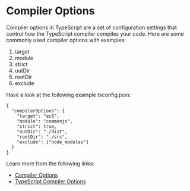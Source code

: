 # Compiler Options

Compiler options in TypeScript are a set of configuration settings that control how the TypeScript compiler compiles your code. Here are some commonly used compiler options with examples:

1. target
2. module
3. strict
4. outDir
5. rootDir
6. exclude

Have a look at the following example tsconfig.json:

```
{
  "compilerOptions": {
    "target": "es5",
    "module": "commonjs",
    "strict": true,
    "outDir": "./dist",
    "rootDir": "./src",
    "exclude": ["node_modules"]
  }
}
```

Learn more from the following links:

- [Compiler Options](https://www.typescriptlang.org/docs/handbook/compiler-options.html#compiler-options)
- [TypeScript Compiler Options](https://www.youtube.com/watch?v=I1ZFsPK0Q-Y&vl=en)